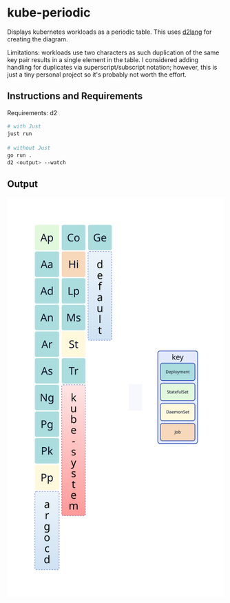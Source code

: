# kube-periodic

Displays kubernetes workloads as a periodic table. This uses [d2lang](https://d2lang.com/) for creating the diagram.

Limitations: workloads use two characters as such duplication of the same key pair results in a single element in the table.
I considered adding handling for duplicates via superscript/subscript notation; however, this is just a tiny personal
project so it's probably not worth the effort. 

## Instructions and Requirements
Requirements: d2
```sh
# with Just
just run

# without Just
go run .
d2 <output> --watch
```

## Output
![Kube-Periodic SVG Example](output.svg "Kube Periodic Example")
